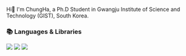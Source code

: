 <!-- <div align="center"> -->
 


Hi👋   I'm ChungHa, a Ph.D Student in Gwangju Institute of Science and Technology (GIST), South Korea.


### 📚 Languages & Libraries
<img src="https://img.shields.io/badge/JavaScript-F7DF1E?style=flat-square&logo=JavaScript&logoColor=black"/> <img src="https://img.shields.io/badge/Python-3776AB?style=flat-square&logo=Python&logoColor=white"/> <img src="https://img.shields.io/badge/Three.js-000000?style=flat-square&logo=Three.js&logoColor=white"/>
